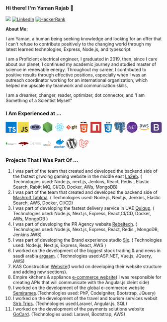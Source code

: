 ### Hi there! I'm Yaman Rajab 👋
![](https://visitor-badge.laobi.icu/badge?page_id=yamanrajab90)
[![LinkedIn](https://img.shields.io/static/v1?label=LinkedIn&message=Yaman&color=181720)](https://www.linkedin.com/in/yaman-rajab-aa871710a/)
[![HackerRank](https://img.shields.io/badge/-Hackerrank-181717?style=flat&logo=HackerRank&logoColor=blue)](https://www.hackerrank.com/yamanrajab)

**About Me:**

I am Yaman, a human being seeking knowledge and looking for an offer that I can't refuse to contribute positively to the changing world through my latest learned technologies, Express, Node.js, and typescript.

I am a Proficient electrical engineer, I graduated in 2019, then, since I care about our planet, I continued my academic journey and studied master of science in renewable energy. 
Throughout my career, I contributed to positive results through effective positions, especially when I was an outreach coordinator working for an international organization, which helped me upscale my teamwork and communication skills, 

I am a dreamer, changer, reader, optimizer, dot connector, and 'I am Something of a Scientist Myself'


### I Am Experienced at ...
<code><img height="35" src="https://raw.githubusercontent.com/github/explore/80688e429a7d4ef2fca1e82350fe8e3517d3494d/topics/typescript/typescript.png"></code>
<code><img height="35" src="https://raw.githubusercontent.com/github/explore/80688e429a7d4ef2fca1e82350fe8e3517d3494d/topics/javascript/javascript.png"></code>
<code><img height="35" src="https://raw.githubusercontent.com/github/explore/80688e429a7d4ef2fca1e82350fe8e3517d3494d/topics/php/php.png"></code>
<code><img height="35" src="https://raw.githubusercontent.com/github/explore/80688e429a7d4ef2fca1e82350fe8e3517d3494d/topics/nodejs/nodejs.png"></code>
<code><img height="35" src="https://raw.githubusercontent.com/github/explore/80688e429a7d4ef2fca1e82350fe8e3517d3494d/topics/react/react.png"></code>
<code><img height="35" src="https://raw.githubusercontent.com/github/explore/80688e429a7d4ef2fca1e82350fe8e3517d3494d/topics/git/git.png"></code>
<code><img height="35" src="https://raw.githubusercontent.com/github/explore/80688e429a7d4ef2fca1e82350fe8e3517d3494d/topics/html/html.png"></code>
<code><img height="35" src="https://raw.githubusercontent.com/github/explore/80688e429a7d4ef2fca1e82350fe8e3517d3494d/topics/npm/npm.png"></code>
<code><img height="35" src="https://raw.githubusercontent.com/github/explore/80688e429a7d4ef2fca1e82350fe8e3517d3494d/topics/css/css.png"></code>
<code><img height="35" src="https://raw.githubusercontent.com/github/explore/80688e429a7d4ef2fca1e82350fe8e3517d3494d/topics/postgresql/postgresql.png"></code>
<code><img height="35" src="https://raw.githubusercontent.com/github/explore/80688e429a7d4ef2fca1e82350fe8e3517d3494d/topics/dotnet/dotnet.png"></code>
<code><img height="35" src="https://raw.githubusercontent.com/github/explore/80688e429a7d4ef2fca1e82350fe8e3517d3494d/topics/aws/aws.png"></code>
<code><img height="35" src="https://raw.githubusercontent.com/github/explore/80688e429a7d4ef2fca1e82350fe8e3517d3494d/topics/bootstrap/bootstrap.png"></code>

<code><img height="35" src="https://raw.githubusercontent.com/github/explore/80688e429a7d4ef2fca1e82350fe8e3517d3494d/topics/mongodb/mongodb.png"></code>
<code><img height="35" src="https://raw.githubusercontent.com/github/explore/80688e429a7d4ef2fca1e82350fe8e3517d3494d/topics/mongoose/mongoose.png"></code>
<code><img height="35" src="https://raw.githubusercontent.com/github/explore/80688e429a7d4ef2fca1e82350fe8e3517d3494d/topics/express/express.png"></code>
<code><img height="35" src="https://raw.githubusercontent.com/github/explore/80688e429a7d4ef2fca1e82350fe8e3517d3494d/topics/mysql/mysql.png"></code> 
<code><img height="35" src="https://raw.githubusercontent.com/github/explore/80688e429a7d4ef2fca1e82350fe8e3517d3494d/topics/docker/docker.png"></code>
<code><img height="35" src="https://raw.githubusercontent.com/github/explore/80688e429a7d4ef2fca1e82350fe8e3517d3494d/topics/wordpress/wordpress.png"></code>
<code><img height="35" src="https://raw.githubusercontent.com/github/explore/80688e429a7d4ef2fca1e82350fe8e3517d3494d/topics/laravel/laravel.png"></code>

### Projects That I Was Part Of ...
1. I was part of the team that created and developed the backend side of the fastest grwoing gaming website in the middle east [La3eb](https://la3eb.com/en-sa). ( Technologies used: Node.js, next.js, Jenkins, React, Redis , Elastic Search, Rabitt MQ, CI/CD, Docker, AWs, MongoDB)
2. I was part of the team that created and developed the backend side of [Mashro3 Tabkha](https://www.mashrou3-tabkha.com/). ( Technologies used: Node.js, Next.js, Jenkins,  Elastic Search, AWS, Docker, CI/CD)
3. I was part of developing the fastest delivery service in UAE  [Quiqup](https://www.quiqup.com/). ( Technologies used: Node.js, Next.js, Express, React,CI/CD, Docker, AWs, MongoDB ) 
4. I was part of developing the PR Agency website [Rebeltech](https://www.rebeltech.io/). ( Technologies used: Node.js, Next.js, Express, React, Redis , MongoDB, Jenkins AWS) 
5.  I was part of developing the Brand experience studio [Six](https://www.six.agency/). ( Technologies used: Node.js, Next.js, Express, React, AWS ) 
6. I worked on the development of the biggest stock trading & and news in saudi arabia [argaam](https://www.argaam.com/). ( Technologies used:ASP.NET, Vue.js, JQuery, AWS)
7. KAS Construction [Website](http://kasconstructions.com/)(I workd on developing their website structure and adding new sections).
8. Empire kitchens & appliance [e-commerce website](https://www.empireappliances.co.uk/)( I was responsible for creating APIs that will communicate with the Angular.js cleint side) 
9. I worked on the development of the global e-commerce website [Semirames](https://semirames.com/).(Technologies used: PhP, CodeIgniter, Bootstrap, JQuery)
10. I worked on the development of the travel and tourism services websit [Sirb Trips](https://sirbtrips.com/). (Technologies used:Laravel, Angular.js, SQL)
11. I worked on the development of the payments solutions website [GoCard](https://www.gocardi.com). (Technologies used: Laravel, Bootstrap, AWS)
